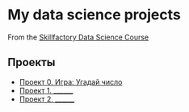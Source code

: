 # My data science projects
From the [Skillfactory Data Science Course](https://skillfactory.ru/data-scientist)

## Проекты

* [Проект 0. Игра: Угадай число](https://github.com/Strepitus/sf_data_science/tree/main/project_0)
* [Проект 1. ______](______)
* [Проект 2. ______](______)